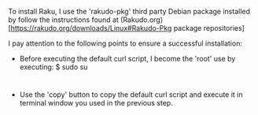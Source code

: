 To install Raku, I use the 'rakudo-pkg' third party Debian package
installed by follow the instructions found at
(Rakudo.org)[https://rakudo.org/downloads/Linux#Rakudo-Pkg package repositories]

I pay attention to the following points to ensure a successful
installation:

+ Before executing the default curl script, I become the 'root'
  use by executing:
    $ sudo su
    #

+ Use the 'copy' button to copy the default curl script and execute
  it in terminal window you used in the previous step.

